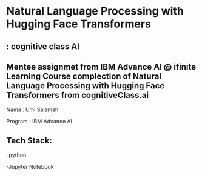 # Natural Language Processing with Hugging Face Transformers
## : cognitive class Al

Mentee assignmet from IBM Advance Al @ ifinite Learning
Course complection of Natural Language Processing with Hugging Face Transformers from cognitiveClass.ai
---

Nama : Umi Salamah

Program : IBM Advance Al

## Tech Stack:

-python 

-Jupyter Notebook
